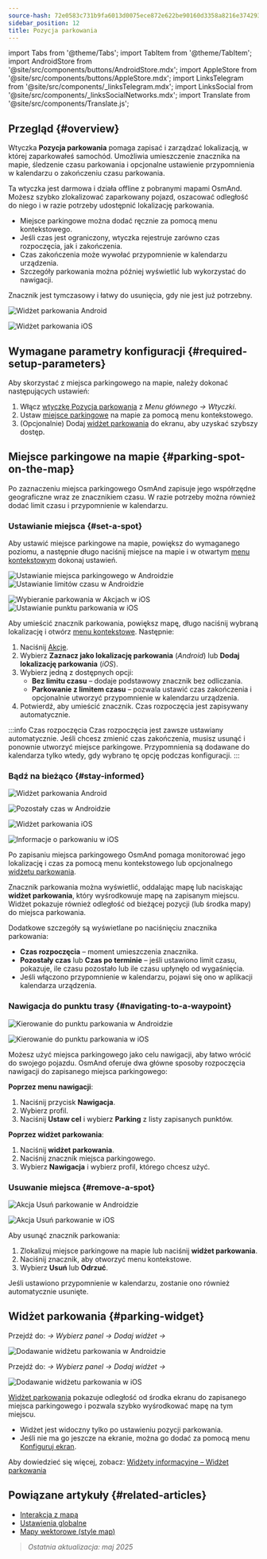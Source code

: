 ```yaml
---
source-hash: 72e0583c731b9fa6013d0075ece872e622be90160d3358a8216e374293cf5f00
sidebar_position: 12
title: Pozycja parkowania
---
```

import Tabs from '@theme/Tabs';
import TabItem from '@theme/TabItem';
import AndroidStore from '@site/src/components/buttons/AndroidStore.mdx';
import AppleStore from '@site/src/components/buttons/AppleStore.mdx';
import LinksTelegram from '@site/src/components/_linksTelegram.mdx';
import LinksSocial from '@site/src/components/_linksSocialNetworks.mdx';
import Translate from '@site/src/components/Translate.js';

## Przegląd {#overview}

Wtyczka **Pozycja parkowania** pomaga zapisać i zarządzać lokalizacją, w której zaparkowałeś samochód. Umożliwia umieszczenie znacznika na mapie, śledzenie czasu parkowania i opcjonalne ustawienie przypomnienia w kalendarzu o zakończeniu czasu parkowania.

Ta wtyczka jest darmowa i działa offline z pobranymi mapami OsmAnd. Możesz szybko zlokalizować zaparkowany pojazd, oszacować odległość do niego i w razie potrzeby udostępnić lokalizację parkowania.

- Miejsce parkingowe można dodać ręcznie za pomocą menu kontekstowego.
- Jeśli czas jest ograniczony, wtyczka rejestruje zarówno czas rozpoczęcia, jak i zakończenia.
- Czas zakończenia może wywołać przypomnienie w kalendarzu urządzenia.
- Szczegóły parkowania można później wyświetlić lub wykorzystać do nawigacji.

Znacznik jest tymczasowy i łatwy do usunięcia, gdy nie jest już potrzebny.

<Tabs groupId="operating-systems" queryString="current-os">

<TabItem value="android" label="Android">

![Widżet parkowania Android](@site/static/img/plugins/parking/parking_widget_android.png)

</TabItem>

<TabItem value="ios" label="iOS">

![Widżet parkowania iOS](@site/static/img/plugins/parking/parking_widget_ios.png)

</TabItem>

</Tabs>

## Wymagane parametry konfiguracji {#required-setup-parameters}

Aby skorzystać z miejsca parkingowego na mapie, należy dokonać następujących ustawień:

1. Włącz [wtyczkę Pozycja parkowania](../plugins/index.md#enable--disable) z *Menu głównego → Wtyczki*.
2. Ustaw [miejsce parkingowe](#set-a-spot) na mapie za pomocą menu kontekstowego.
3. (Opcjonalnie) Dodaj [widżet parkowania](#parking-widget) do ekranu, aby uzyskać szybszy dostęp.

## Miejsce parkingowe na mapie {#parking-spot-on-the-map}

Po zaznaczeniu miejsca parkingowego OsmAnd zapisuje jego współrzędne geograficzne wraz ze znacznikiem czasu. W razie potrzeby można również dodać limit czasu i przypomnienie w kalendarzu.

### Ustawianie miejsca {#set-a-spot}

Aby ustawić miejsce parkingowe na mapie, powiększ do wymaganego poziomu, a następnie długo naciśnij miejsce na mapie i w otwartym [menu kontekstowym](../map/map-context-menu.md) dokonaj ustawień.

<Tabs groupId="operating-systems" queryString="current-os">

<TabItem value="android" label="Android">

![Ustawianie miejsca parkingowego w Androidzie](@site/static/img/plugins/parking/and_set_p_point_limit.png) ![Ustawianie limitów czasu w Androidzie](@site/static/img/plugins/parking/and_set_p_point4_.png)

</TabItem>

<TabItem value="ios" label="iOS">

![Wybieranie parkowania w Akcjach w iOS](@site/static/img/plugins/parking/ios_set_p_point2.png) ![Ustawianie punktu parkowania w iOS](@site/static/img/plugins/parking/ios_set_p_point3_-2.png)

</TabItem>

</Tabs>

Aby umieścić znacznik parkowania, powiększ mapę, długo naciśnij wybraną lokalizację i otwórz [menu kontekstowe](../map/map-context-menu.md). Następnie:

1. Naciśnij [Akcje](../map/map-context-menu#actions).
2. Wybierz **Zaznacz jako lokalizację parkowania** (*Android*) lub **Dodaj lokalizację parkowania** (*iOS*).
3. Wybierz jedną z dostępnych opcji:
   - **Bez limitu czasu** – dodaje podstawowy znacznik bez odliczania.
   - **Parkowanie z limitem czasu** – pozwala ustawić czas zakończenia i opcjonalnie utworzyć przypomnienie w kalendarzu urządzenia.
4. Potwierdź, aby umieścić znacznik. Czas rozpoczęcia jest zapisywany automatycznie.

:::info Czas rozpoczęcia
Czas rozpoczęcia jest zawsze ustawiany automatycznie. Jeśli chcesz zmienić czas zakończenia, musisz usunąć i ponownie utworzyć miejsce parkingowe. Przypomnienia są dodawane do kalendarza tylko wtedy, gdy wybrano tę opcję podczas konfiguracji.
:::

### Bądź na bieżąco {#stay-informed}

<Tabs groupId="operating-systems" queryString="current-os">

<TabItem value="android" label="Android">

![Widżet parkowania Android](@site/static/img/plugins/parking/parking_widget_android.png)

![Pozostały czas w Androidzie](@site/static/img/plugins/parking/and_parking_info_left.png)

</TabItem>

<TabItem value="ios" label="iOS">

![Widżet parkowania iOS](@site/static/img/plugins/parking/parking_widget_ios.png)

![Informacje o parkowaniu w iOS](@site/static/img/plugins/parking/ios_parking_info.png)

</TabItem>

</Tabs>

Po zapisaniu miejsca parkingowego OsmAnd pomaga monitorować jego lokalizację i czas za pomocą menu kontekstowego lub opcjonalnego [widżetu parkowania](#parking-widget).

Znacznik parkowania można wyświetlić, oddalając mapę lub naciskając **widżet parkowania**, który wyśrodkowuje mapę na zapisanym miejscu. Widżet pokazuje również odległość od bieżącej pozycji (lub środka mapy) do miejsca parkowania.

Dodatkowe szczegóły są wyświetlane po naciśnięciu znacznika parkowania:

- **Czas rozpoczęcia** – moment umieszczenia znacznika.
- **Pozostały czas** lub **Czas po terminie** – jeśli ustawiono limit czasu, pokazuje, ile czasu pozostało lub ile czasu upłynęło od wygaśnięcia.
- Jeśli włączono przypomnienie w kalendarzu, pojawi się ono w aplikacji kalendarza urządzenia.

### Nawigacja do punktu trasy {#navigating-to-a-waypoint}

<Tabs groupId="operating-systems" queryString="current-os">

<TabItem value="android" label="Android">

![Kierowanie do punktu parkowania w Androidzie](@site/static/img/plugins/parking/and_navigating_to_parking.png)

</TabItem>

<TabItem value="ios" label="iOS">

![Kierowanie do punktu parkowania w iOS](@site/static/img/plugins/parking/ios_going_to_parking.png)

</TabItem>

</Tabs>

Możesz użyć miejsca parkingowego jako celu nawigacji, aby łatwo wrócić do swojego pojazdu. OsmAnd oferuje dwa główne sposoby rozpoczęcia nawigacji do zapisanego miejsca parkingowego:

**Poprzez menu nawigacji**:

1. Naciśnij przycisk **Nawigacja**.
2. Wybierz profil.
3. Naciśnij **Ustaw cel** i wybierz **Parking** z listy zapisanych punktów.

**Poprzez widżet parkowania**:

1. Naciśnij **widżet parkowania**.
2. Naciśnij znacznik miejsca parkingowego.
3. Wybierz **Nawigacja** i wybierz profil, którego chcesz użyć.

### Usuwanie miejsca {#remove-a-spot}

<Tabs groupId="operating-systems" queryString="current-os">

<TabItem value="android" label="Android">

![Akcja Usuń parkowanie w Androidzie](@site/static/img/map/context_menu_limited_parking.png)

</TabItem>

<TabItem value="ios" label="iOS">

<!-- ![Akcja Usuń parkowanie w Androidzie](@site/static/img/map/context_menu_limited_parking.png) -->

![Akcja Usuń parkowanie w iOS](@site/static/img/map/context_menu_limited_parking_ios.png)

</TabItem>

</Tabs>

Aby usunąć znacznik parkowania:

1. Zlokalizuj miejsce parkingowe na mapie lub naciśnij **widżet parkowania**.
2. Naciśnij znacznik, aby otworzyć menu kontekstowe.
3. Wybierz **Usuń** lub **Odrzuć**.

Jeśli ustawiono przypomnienie w kalendarzu, zostanie ono również automatycznie usunięte.

## Widżet parkowania {#parking-widget}

<Tabs groupId="operating-systems" queryString="current-os">

<TabItem value="android" label="Android">

Przejdź do: *<Translate android="true" ids="shared_string_menu,map_widget_config"/> → Wybierz panel → Dodaj widżet → <Translate android="true" ids="map_widget_parking"/>*

![Dodawanie widżetu parkowania w Androidzie](@site/static/img/plugins/parking/and_adding_parking_widget_andr.png)

</TabItem>

<TabItem value="ios" label="iOS">

Przejdź do: *<Translate ios="true" ids="shared_string_menu,layer_map_appearance"/> → Wybierz panel → Dodaj widżet → <Translate ios="true" ids="parking_place"/>*

![Dodawanie widżetu parkowania w iOS](@site/static/img/plugins/parking/ios_adding_parking_widget-2.png)

</TabItem>

</Tabs>

[Widżet parkowania](../widgets/info-widgets.md#parking-widget) pokazuje odległość od środka ekranu do zapisanego miejsca parkingowego i pozwala szybko wyśrodkować mapę na tym miejscu.

- Widżet jest widoczny tylko po ustawieniu pozycji parkowania.
- Jeśli nie ma go jeszcze na ekranie, można go dodać za pomocą menu [Konfiguruj ekran](../widgets/configure-screen.md).

Aby dowiedzieć się więcej, zobacz: [Widżety informacyjne – Widżet parkowania](https://osmand.net/docs/user/widgets/info-widgets#parking-widget)

## Powiązane artykuły {#related-articles}

- [Interakcja z mapą](../../user/map/interact-with-map.md)
- [Ustawienia globalne](../../user/personal/global-settings.md)
- [Mapy wektorowe (style map)](../../user/map/vector-maps.md)

> *Ostatnia aktualizacja: maj 2025*